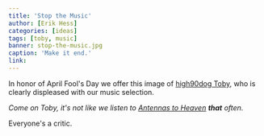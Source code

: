 ```yaml
---
title: 'Stop the Music'
author: [Erik Hess]
categories: [ideas]
tags: [toby, music]
banner: stop-the-music.jpg
caption: 'Make it end.'
link: 
---
```

In honor of April Fool's Day we offer this image of [high90dog Toby](http://high90.pub/assets/img/toby.jpg), who is clearly displeased with our music selection.

*Come on Toby, it's not like we listen to [Antennas to Heaven](http://songza.com/listen/antennas-to-heaven-cinematic-post-rock-songza/) **that** often.*

Everyone's a critic.